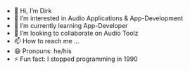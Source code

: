 - 👋 Hi, I’m Dirk
- 👀 I’m interested in Audio Applications & App-Development
- 🌱 I’m currently learning App-Developer
- 💞️ I’m looking to collaborate on Audio Toolz
- 📫 How to reach me ...
- 😄 Pronouns: he/his
- ⚡ Fun fact: I stopped programming in 1990

<!---
BBB-Audio/BBB-Audio is a ✨ special ✨ repository because its `README.md` (this file) appears on your GitHub profile.
You can click the Preview link to take a look at your changes.
--->
